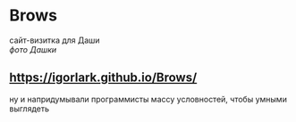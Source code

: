 # Brows
сайт-визитка для Даши     
*фото Дашки*        
##  https://igorlark.github.io/Brows/ ##
  ну и напридумывали программисты массу условностей, чтобы умными выглядеть


